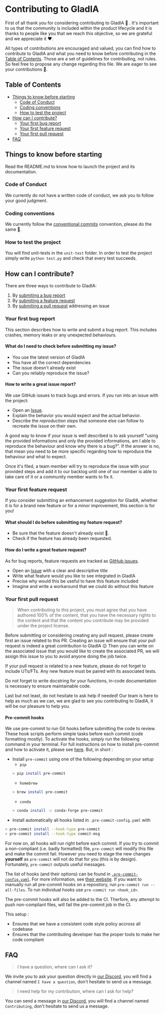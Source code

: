 # Contributing to GladIA

First of all thank you for considering contributing to GladIA :raised_hands: . It's important to us that the community is included within the product lifecycle and it is thanks to people like you that we reach this objective, so we are grateful and we appreciate it :heart:.

All types of contributions are encouraged and valued, you can find how to contribute to GladIA and what you need to know before contributing in the [Table of Contents](#table-of-contents). Those are a set of guidelines for contributing, not rules. So feel free to propose any change regarding this file. We are eager to see your contributions 🎉.

## Table of Contents

- [Things to know before starting](##Things-to-know-before-starting)
	- [Code of Conduct](###Code-of-Conduct)
	- [Coding conventions](###Coding-conventions)
	- [How to test the project](###How-to-test-the-projects)
- [How can I contribute?](##How-can-I-contribute?)
	- [Your first bug report](###Your-first-bug-report)
	- [Your first feature request](###Your-first-feature-request)
	- [Your first pull request](###Your-first-pull-request)
- [FAQ](##FAQ)


## Things to know before starting
Read the README.md to know how to launch the project and its documentation.

### Code of Conduct
We currently do not have a written code of conduct, we ask you to follow your good judgment.

### Coding conventions
We currently follow the [conventional commits](https://www.conventionalcommits.org/en/v1.0.0/) convention, please do the same 🙂.

### How to test the project
You will find unit-tests in the `unit-test` folder. In order to test the project simply write `python test.py` and check that every test succeeds.

## How can I contribute?

There are three ways to contribute to GladIA:
1. By [submiting a bug report](###Your-first-bug-report)
2. By [submiting a feature request](####Your-first-feature-request)
3. By [submiting a pull request](####Your-first-pull-request) addressing an issue

### Your first bug report

This section describes how to write and submit a bug report. This includes crashes, memory leaks or any unexpected behaviours.

#### What do I need to check before submitting my issue?
 * You use the latest version of GladIA
 * You have all the correct dependencies
 * The issue doesn't already exist
 * Can you reliably reproduce the issue?

#### How to write a great issue report?

We use GitHub issues to track bugs and errors. If you run into an issue with the project:

- Open an [Issue](http://github.com/gladiaio/gladia/issues/new).
- Explain the behavior you would expect and the actual behavior.
- Describe the *reproduction steps* that someone else can follow to recreate the issue on their own.

A good way to know if your issue is well described is to ask yourself "using the provided informations and only the provided informations, am I able to reproduce the behaviour and know why there is a bug?". If the answer is no, that mean you need to be more specific regarding how to reproduce the behaviour and what to expect.

Once it's filed, a team member will try to reproduce the issue with your provided steps and add it to our backlog until one of our member is able to take care of it or a community member wants to fix it.

### Your first feature request

If you consider submitting an enhancement suggestion for GladIA, whether it is for a brand new feature or for a minor improvement, this section is for you!

#### What should I do before submitting my feature request?

- Be sure that the feature doesn't already exist 🙂.
- Check if the feature has already been requested.

#### How do I write a great feature request?

As for bug reports, feature requests are tracked as [GitHub issues](http://github.com/gladiaio/gladia/issues).

  - Open an [Issue](http://github.com/gladiaio/gladia/issues/new) with a clear and descriptive title
  - Write what feature would you like to see integrated in GladIA
  - Precise why would this be useful to have this feature included
  - Imagine and write a workaround that we could do without this feature

### Your first pull request

> When contributing to this project, you must agree that you have authored 100% of the content, that you have the necessary rights to the content and that the content you contribute may be provided under the project license.

Before submitting or considering creating any pull request, please create first an issue related to this PR. Creating an issue will ensure that your pull request is indeed a great contribution to GladIA 😉 Then you can write on the associated issue that you would like to create the associated PR, we will assign this issue to you to avoid anyone doing the job twice.

If your pull request is related to a new feature, please do not forget to include UTs/FTs. Any new feature must be paired with its associated tests.

Do not forget to write docstring for your functions, in-code documentation is necessary to ensure maintainable code.

Last but not least, do not hesitate to ask help if needed! Our team is here to help as much as we can, we are glad to see you contributing to GladIA, it will be our pleasure to help you.

#### Pre-commit hooks

We use pre-commit to run Git hooks before submitting the code to review. These hook scripts perform simple tasks before each commit (code formatting mostly). To activate the hooks, simply run the following command in your terminal. For full instructions on how to install pre-commit and how to activate it, please see [here](https://pre-commit.com/). But, in short :

* Install `pre-commit` using one of the following depending on your setup
	* `pip`
	```bash
	> pip install pre-commit 
	```
	* `homebrew`
	```bash
	> brew install pre-commit
	```
	* `conda` 
	```bash
	> conda install -c conda-forge pre-commit
	```
* Install automatically all hooks listed in `.pre-commit-config.yaml` with 
```bash
> pre-commit install --hook-type pre-commit
> pre-commit install --hook-type commit-msg
```  

For now on, all hooks will run right before each commit. If you try to commit a non-compliant (i.e. badly formatted) file, `pre-commit` will modify this file and make the commit fail. However you need to stage the new changes **yourself** as `pre-commit` will not do that for you (this is by design). Fortunately, `pre-commit` outputs useful messages.

The list of hooks (and their options) can be found in [`.pre-commit-config.yaml`](https://github.com/gladiaio/gladia/blob/main/.pre-commit-config.yaml).
For more information, see [their website](https://pre-commit.com/).
If you want to manually run all pre-commit hooks on a repository, run `pre-commit run --all-files`. To run individual hooks use `pre-commit run <hook_id>`.

The pre-commit hooks will also be added to the CI. Therfore, any attempt to push non-compliant files, will fail the pre-commit job in the CI. 

This setup : 

* Ensures that we have a consistent code style policy accross all codebase
* Ensures that the contributing developer has the proper tools to make her code compliant

## FAQ
> I have a question, where can I ask it?

We invite you to ask your question directly in [our Discord](https://discord.gg/gA6AWszn), you will find a channel named `I have a question`, don't hesitate to send us a message.

> I need help for my contribution, where can I ask for help?

You can send a message in [our Discord](https://discord.gg/gA6AWszn), you will find a channel named `Contributing`, don't hesitate to send us a message.
